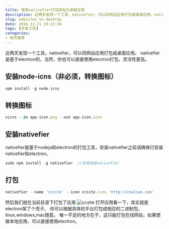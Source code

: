 ```yaml
---
title: 使用nativefier打包网站为桌面应用
description: 近两天发现一个工具，nativefier，可以将网站应用打包成桌面应用。nativefier是基于electron的，当然，你也可以直接使用electron打包，灵活性更高。
slug: websites-to-desktop
date: 2016-11-21 19:22:58
tags: [开发工具]
categories:
- 软件推荐
---
```


近两天发现一个工具，nativefier，可以将网站应用打包成桌面应用。
nativefier是基于electron的，当然，你也可以直接使用electron打包，灵活性更高。

<!--more-->

## 安装node-icns（非必须，转换图标）
```js
npm install -g node-icns
```

## 转换图标
```js
nicns --in app-icon.png --out app-icon.icns
```

## 安装nativefier
nativefier是基于nodejs和electron的打包工具，安装nativefier之前请确保已安装nativefier和electron。
```js
sudo npm install -g nativefier  //全局安装nativefier
```

## 打包
```js
nativefier --name 'ccsite' --icon ccsite.icns 'http://coolcao.com'
```

然后我们就在当前目录下打包了应用
![ccsite](https://img001-10042971.cos.ap-shanghai.myqcloud.com/blog/websites2app.png)
打开应用看一下，其实就是electron架了个壳子。
你可以根据具体的平台打包成相应的二进制包，linux,windows,mac随意。
唯一不足的地方在于，这只能打包在线网站，如果想做本地应用，可以直接使用electron。
